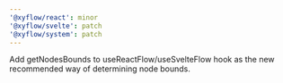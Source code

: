 ```yaml
---
'@xyflow/react': minor
'@xyflow/svelte': patch
'@xyflow/system': patch
---
```


Add getNodesBounds to useReactFlow/useSvelteFlow hook as the new recommended way of determining node bounds.
